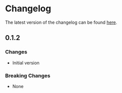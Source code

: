 # Changelog

The latest version of the changelog can be found [here](/Azure/bicep-registry-modules/blob/main/avm/res/sql/instance-pool/CHANGELOG.md).

## 0.1.2

### Changes

- Initial version

### Breaking Changes

- None
